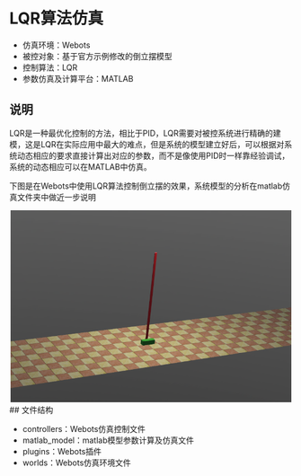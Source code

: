 # LQR算法仿真

* 仿真环境：Webots
* 被控对象：基于官方示例修改的倒立摆模型
* 控制算法：LQR
* 参数仿真及计算平台：MATLAB

## 说明

LQR是一种最优化控制的方法，相比于PID，LQR需要对被控系统进行精确的建模，这是LQR在实际应用中最大的难点，但是系统的模型建立好后，可以根据对系统动态相应的要求直接计算出对应的参数，而不是像使用PID时一样靠经验调试，系统的动态相应可以在MATLAB中仿真。

下图是在Webots中使用LQR算法控制倒立摆的效果，系统模型的分析在matlab仿真文件夹中做近一步说明

<div align="center">
    <img src="images/倒立摆.png" width=500>
</div>
## 文件结构

* controllers：Webots仿真控制文件
* matlab_model：matlab模型参数计算及仿真文件
* plugins：Webots插件
* worlds：Webots仿真环境文件

